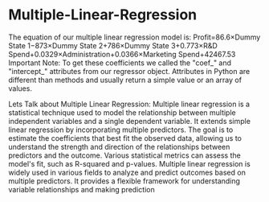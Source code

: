 # Multiple-Linear-Regression
The equation of our multiple linear regression model is:  Profit=86.6×Dummy State 1−873×Dummy State 2+786×Dummy State 3+0.773×R&amp;D Spend+0.0329×Administration+0.0366×Marketing Spend+42467.53  
Important Note: To get these coefficients we called the "coef_" and "intercept_" attributes from our regressor object. Attributes in Python are different than methods and usually return a simple value or an array of values.

Lets Talk about Multiple Linear Regression:
Multiple linear regression is a statistical technique used to model the relationship between multiple independent variables and a single dependent variable. It extends simple linear regression by incorporating multiple predictors. The goal is to estimate the coefficients that best fit the observed data, allowing us to understand the strength and direction of the relationships between predictors and the outcome. Various statistical metrics can assess the model's fit, such as R-squared and p-values. Multiple linear regression is widely used in various fields to analyze and predict outcomes based on multiple predictors. It provides a flexible framework for understanding variable relationships and making prediction

